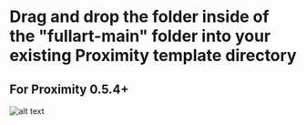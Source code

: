 # Drag and drop the folder inside of the "fullart-main" folder into your existing Proximity template directory

## For Proximity 0.5.4+

![alt text](https://github.com/myojin223/fullart/blob/main/fullart/Preview%20Images/%5BPreview%5D%20Swamp%20(Full%20Art).jpg?raw=true)